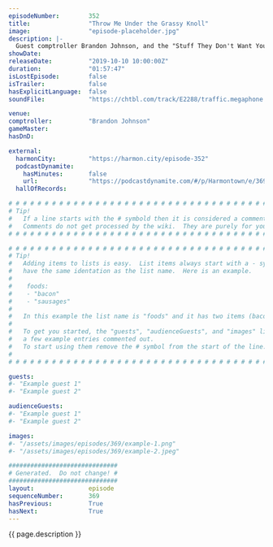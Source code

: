 ```yaml
---
episodeNumber:        352
title:                "Throw Me Under the Grassy Knoll"
image:                "episode-placeholder.jpg"
description: |-
  Guest comptroller Brandon Johnson, and the "Stuff They Don't Want You to Know" podcast guys (Matt Frederick, Ben Bowlin and Noel Brown) talk podcasts, Harmonspiracies, and Schrab's "Creepshow" episode. Featuring Dan Harmon, Brandon Johnson, Spencer Crittenden, Rob Schrab, Matt Frederick, Ben Bowlin and Noel Brown.
showDate:             
releaseDate:          "2019-10-10 10:00:00Z"
duration:             "01:57:47"
isLostEpisode:        false
isTrailer:            false
hasExplicitLanguage:  false
soundFile:            "https://chtbl.com/track/E2288/traffic.megaphone.fm/STA9902733683.mp3?updated=1570723578"

venue:                
comptroller:          "Brandon Johnson"
gameMaster:           
hasDnD:               

external:
  harmonCity:         "https://harmon.city/episode-352"
  podcastDynamite:
    hasMinutes:       false
    url:              "https://podcastdynamite.com/#/p/Harmontown/e/369/352"
  hallOfRecords:      

# # # # # # # # # # # # # # # # # # # # # # # # # # # # # # # # # # # # # # # # # # # # #
# Tip!
#   If a line starts with the # symbold then it is considered a comment.
#   Comments do not get processed by the wiki.  They are purely for your information.
# # # # # # # # # # # # # # # # # # # # # # # # # # # # # # # # # # # # # # # # # # # # #

# # # # # # # # # # # # # # # # # # # # # # # # # # # # # # # # # # # # # # # # # # # # #
# Tip!
#   Adding items to lists is easy.  List items always start with a - symbol and have
#   have the same identation as the list name.  Here is an example.
#
#    foods:
#    - "bacon"
#    - "sausages"
#
#   In this example the list name is "foods" and it has two items (bacon, and sausages).
#
#   To get you started, the "guests", "audienceGuests", and "images" lists below have
#   a few example entries commented out.
#   To start using them remove the # symbol from the start of the line.
#
# # # # # # # # # # # # # # # # # # # # # # # # # # # # # # # # # # # # # # # # # # # # #

guests:
#- "Example guest 1"
#- "Example guest 2"

audienceGuests:
#- "Example guest 1"
#- "Example guest 2"

images:
#- "/assets/images/episodes/369/example-1.png"
#- "/assets/images/episodes/369/example-2.jpeg"

##############################
# Generated.  Do not change! #
##############################
layout:               episode
sequenceNumber:       369
hasPrevious:          True
hasNext:              True
---
```


<!-- The episode description will be rendered here -->
{{ page.description }}

<!-- Add your content BELOW here -->
<!-- vvvvvvvvvvvvvvvvvvvvvvvvvvv -->




<!-- ^^^^^^^^^^^^^^^^^^^^^^^^^^^ -->
<!-- Add your content ABOVE here -->

<!-- The episode gallery will be rendered here -->
